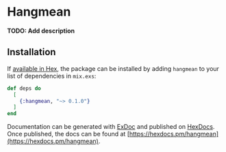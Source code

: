 # Hangmean

**TODO: Add description**

## Installation

If [available in Hex](https://hex.pm/docs/publish), the package can be installed
by adding `hangmean` to your list of dependencies in `mix.exs`:

```elixir
def deps do
  [
    {:hangmean, "~> 0.1.0"}
  ]
end
```

Documentation can be generated with [ExDoc](https://github.com/elixir-lang/ex_doc)
and published on [HexDocs](https://hexdocs.pm). Once published, the docs can
be found at [https://hexdocs.pm/hangmean](https://hexdocs.pm/hangmean).

